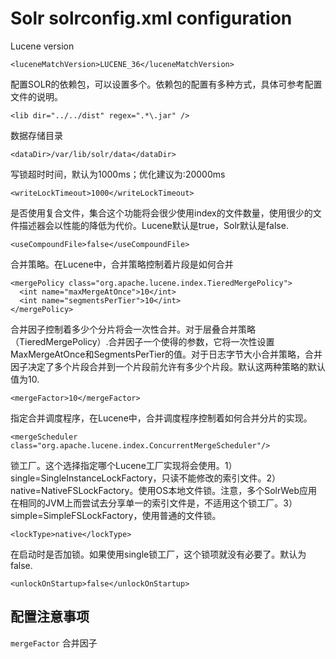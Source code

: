 # Solr solrconfig.xml configuration

Lucene version
```
<luceneMatchVersion>LUCENE_36</luceneMatchVersion>
```

配置SOLR的依赖包，可以设置多个。依赖包的配置有多种方式，具体可参考配置文件的说明。
```
<lib dir="../../dist" regex=".*\.jar" />
```

数据存储目录
```
<dataDir>/var/lib/solr/data</dataDir>
```

写锁超时时间，默认为1000ms；优化建议为:20000ms
```
<writeLockTimeout>1000</writeLockTimeout>
```

是否使用复合文件，集合这个功能将会很少使用index的文件数量，使用很少的文件描述器会以性能的降低为代价。Lucene默认是true，Solr默认是false.
```
<useCompoundFile>false</useCompoundFile>
```

合并策略。在Lucene中，合并策略控制着片段是如何合并
```
<mergePolicy class="org.apache.lucene.index.TieredMergePolicy">
  <int name="maxMergeAtOnce">10</int>
  <int name="segmentsPerTier">10</int>
</mergePolicy>
```

合并因子控制着多少个分片将会一次性合并。对于层叠合并策略（TieredMergePolicy）.合并因子一个使得的参数，它将一次性设置MaxMergeAtOnce和SegmentsPerTier的值。对于日志字节大小合并策略，合并因子决定了多个片段合并到一个片段前允许有多少个片段。默认这两种策略的默认值为10.
```
<mergeFactor>10</mergeFactor>
```

指定合并调度程序，在Lucene中，合并调度程序控制着如何合并分片的实现。
```
<mergeScheduler class="org.apache.lucene.index.ConcurrentMergeScheduler"/>
```

锁工厂。这个选择指定哪个Lucene工厂实现将会使用。1）single=SingleInstanceLockFactory，只读不能修改的索引文件。2）native=NativeFSLockFactory。使用OS本地文件锁。注意，多个SolrWeb应用在相同的JVM上而尝试去分享单一的索引文件是，不适用这个锁工厂。3）simple=SimpleFSLockFactory，使用普通的文件锁。
```
<lockType>native</lockType>
```

在启动时是否加锁。如果使用single锁工厂，这个锁项就没有必要了。默认为false.
```
<unlockOnStartup>false</unlockOnStartup>
```


## 配置注意事项

`mergeFactor` 合并因子
